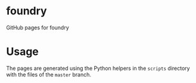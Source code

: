 # foundry

GitHub pages for foundry

# Usage

The pages are generated using the Python helpers in the `scripts` directory with the files of the `master` branch.